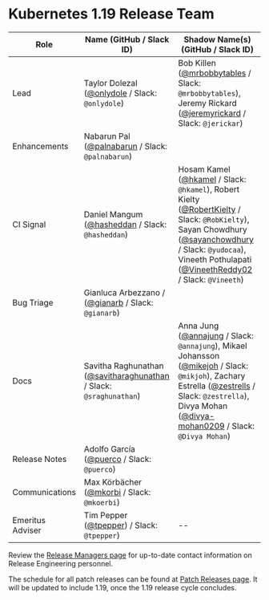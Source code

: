 # Kubernetes 1.19 Release Team

| **Role** | **Name** (**GitHub / Slack ID**) | **Shadow Name(s) (GitHub / Slack ID)** |
|---|---|---|
| Lead | Taylor Dolezal ([@onlydole](https://github.com/onlydole) / Slack: `@onlydole`) | Bob Killen ([@mrbobbytables](https://github.com/mrbobbytables) / Slack: `@mrbobbytables`), Jeremy Rickard ([@jeremyrickard](https://github.com/jeremyrickard) / Slack: `@jerickar`) |
| Enhancements | Nabarun Pal ([@palnabarun](https://github.com/palnabarun) / Slack: `@palnabarun`) | |
| CI Signal | Daniel Mangum ([@hasheddan](https://github.com/hasheddan) / Slack: `@hasheddan`) | Hosam Kamel ([@hkamel](https://github.com/hkamel) / Slack: `@hkamel`), Robert Kielty ([@RobertKielty](https://github.com/RobertKielty) / Slack: `@RobKielty`), Sayan Chowdhury ([@sayanchowdhury](https://github.com/sayanchowdhury) / Slack: `@yudocaa`), Vineeth Pothulapati ([@VineethReddy02](https://github.com/VineethReddy02) / Slack: `@Vineeth`) |
| Bug Triage | Gianluca Arbezzano / ([@gianarb](https://github.com/gianarb) / Slack: `@gianarb`) | |
| Docs | Savitha Raghunathan ([@savitharaghunathan](https://github.com/savitharaghunathan) / Slack: `@sraghunathan`) | Anna Jung ([@annajung](https://github.com/annajung) / Slack: `@annajung`), Mikael Johansson ([@mikejoh](https://github.com/mikejoh) / Slack: `@mikjoh`), Zachary Estrella ([@zestrells](https://github.com/zestrells) / Slack: `@zestrella`), Divya Mohan ([@divya-mohan0209](https://github.com/divya-mohan0209) / Slack: `@Divya Mohan`) | 
| Release Notes | Adolfo García ([@puerco](https://github.com/puerco) / Slack: `@puerco`) | |
| Communications | Max Körbächer ([@mkorbi](https://github.com/mkorbi) / Slack: `@mkoerbi`) | |
| Emeritus Adviser | Tim Pepper ([@tpepper](https://github.com/tpepper)) / Slack: `@tpepper`) | -- |

Review the [Release Managers page](/release-managers.md) for up-to-date contact information on Release Engineering personnel.

The schedule for all patch releases can be found at [Patch Releases page](/releases/patch-releases.md). It will be updated to include 1.19, once the 1.19 release cycle concludes.
